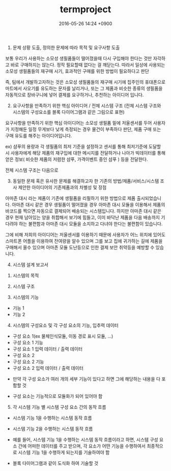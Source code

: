 ﻿---
layout: post
title: "termproject"
date: 2016-05-26 14:24 +0900
categories: jekyll update
---

1. 문제 상황 도출, 정의한 문제에 따라 목적 및 요구사항 도출

 보통 우리가 사용하는 소모성 생필품들이 떨어졌을때 다시 구입해야 한다는 것만 자각하고 바로 구매하지는 않는다. 
 정작 필요할때 없다는 걸 깨닫는다. 
 따라서 일상에 사용되는 소모성 생필품들의 재구매 시기, 효과적인 구매를 위한 방법이 필요하다고 판단 

 즉, 팀에서 개발하고자하는 것은 소모성 생필품들의 재구매 시기에 
 집주인의 휴대폰으로 마트에서 사오기를 유도하는 문자를 날리거나,
 또는 그 제품과 비슷한 종류의 생필품을 자동적으로 장바구니에 넣어 결제를 요구하거나,
 추천하는 아이디어 입니다.

2. 요구사항을 만족하기 위한 핵심 아이디어 / 전체 시스템 구조 (전체 시스템 구조와 시스템의
구성요소를 블록 다이어그램과 같은 그림으로 표현)

  요구사항을 만족하기 위한 핵심 아이디어는 소모성 생필품 밑에 저울센서를 두어 사용자가 지정해둔
 일정 무게보다 낮게 측정되는 경우 물건이 부족하다 판단, 제품 구매 또는 구매 유도를 해주는
 아이디어입니다.

 ex) 샴푸의 용량과 각 생필품의 최저 기준을 설정하고 
     센서를 통해 최저기준에 도달할 시 사용자에게 해당 제품의 재구입에 대한 메시지를 전달하거나 나아가
     빅데이터를 통해 얻은 정보( 비슷한 제품의 저렴한 샴푸, 가격이벤트 중인 샴푸 ) 등을 전달한다.

 전체 시스템 구조는 다음으로

3. 동일한 문제 혹은 유사한 문제를 해결하고자 한 기존의 방법/제품/서비스/시스템 조사
 제안한 아이디어의 기존제품과의 차별성 및 장점

 아마존 대시 라는 제품이 기존에 생필품을 리필하기 위한 방법으로 제품 출시되었습니다.
아마존 대시 같은 경우 생필품이 떨어졌을 경우 아마존 대시 모듈을 이용해서 제품의 바코드를
찍으면 자동으로 결제되어 배송되는 시스템입니다.
 하지만 아마존 대시 같은 경우 현재 남아있는 양을 취합해서 보기에 힘들고, 이미 바닥난 제품을
다음 배송까지 기다려야 하는 불편함과 아마존 대시 모듈을 소지하고 다녀야 한다는 불편함이 있습니다.

 그에 비해 저희의 아이디어는 저울센서를 이용하기 때문에 사용자가 어느 위치에 있어도
스마트폰 어플을 이용하여 잔여량을 알수 있으며 그를 보고 집에 귀가하는 길에 제품을 구매해서 올수 있으며
아마존 모듈 도난등으로 인한 결제 보안 취약등을 예방할 수 있습니다.

4. 시스템 설계 보고서

 1) 시스템의 목적

 2) 시스템 구조

 3) 시스템의 기능
 - 기능 1
 - 기능 2

 4) 시스템의 구성요소 및 각 구성 요소의 기능, 입추력 데이터
 - 구성 요소 1(ex 물체인식모듈, 이동 경로 표시 모듈, ...)
 - 구성 요소 1 기능
 - 구성 요소 1 입력 데이터 / 출력 데이터
 - 구성 요소 2
 - 구성 요소 2 기능
 - 구성 요소 2 입력 데이터 / 출력 데이터

* 만약 각 구성 요소가 여러 개의 세부 기능이 있다고 하면 그에 해당하는 내용을 다 포함할 것

* 구성 요소는 기능적으로 모듈화가 되어 있어야 함

  

 5) 각 시스템 기능 별 시스템 구성 요소 간의 동작 흐름

 - 시스템 기능 1을 수행하는 시스템 동작 흐름 

 - 시스템 기능 2을 수행하는 시스템 동작 흐름

  

 * 예를 들어, 시스템 기능 1을 수행하는 시스템 동작 흐름이라고 하면, 시스템 구성 요소 간에 어떠한 데이터를 주고 받으며, 각 요소가 어떤 기능을 수행하여서 최종적으로 시스템 기능 1을 수행하게 되는지를 기술하여야 함

  

 * 블록 다이어그램과 같이 도식화 하여 기술할 것
